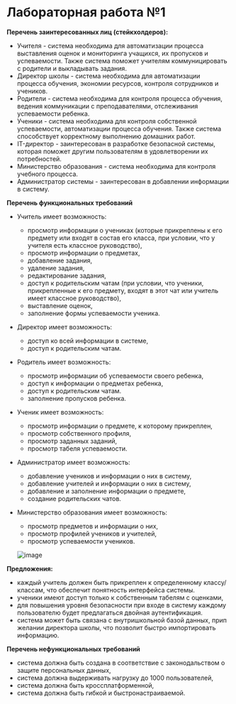 # Лабораторная работа №1  
  **Перечень заинтересованных лиц (стейкхолдеров):**  
* Учителя - система необходима для автоматизации процесса выставления оценок и мониторинга учащихся, их пропусков и успеваемости. Также система поможет учителям коммуницировать с родители и выкладывать задания.  
* Директор школы - система необходима для автоматизации процесса обучения, экономии ресурсов, контроля сотрудников и учеников.   
* Родители - система необходима для контроля процесса обучения, ведения коммуникации с преподавателями, отслеживания успеваемости ребенка.    
* Ученики - система необходима для контроля собственной успеваемости, автоматизации процесса обучения. Также система способствует корректному выполнению домашних работ.  
* IT-директор - заинтересован в разработке безопасной системы, которая поможет другим пользователям в удовлетворении их потребностей.  
* Министерство образования - система необходима для контроля учебного процесса.
* Администратор системы - заинтересован в добавлении информации в систему.  
  
**Перечень функциональных требований**  
* Учитель имеет возможность:
  * просмотр информации о учениках (которые прикреплены к его предмету или входят в состав его класса, при условии, что у учителя есть классное руководство),  
  * просмотр информации о предметах,
  * добавление задания,
  * удаление задания,
  * редактирование задания,
  * доступ к родительским чатам (при условии, что ученики, прикрепленные к его предмету, входят в этот чат или учитель имеет классное руководство),
  * выставление оценок,  
  * заполнение формы успеваемости ученика.  
* Директор имеет возможность:  
  * доступ ко всей информации в системе,   
  * доступ к родительским чатам.  
* Родитель имеет возможность:  
  * просмотр информации об успеваемости своего ребенка,  
  * доступ к информации о предметах ребенка,  
  * доступ к родительским чатам.
  * заполнение пропусков ребенка.  
* Ученик имеет возможность:  
  * просмотр информации о предмете, к которому прикреплен,  
  * просмотр собственного профиля,  
  * просмотр заданных заданий,  
  * просмотр табеля успеваемости.  
* Администратор имеет возможность:  
  * добавление учеников и информации о них  в систему,  
  * добавление учителей и информации о них в систему,  
  * добавление и заполнение информации о предмете,  
  * создание родительских чатов.  
* Министерство образования имеет возможность:  
  * просмотр предметов и информации о них,  
  * просмотр профилей учеников и учителей,  
  * просмотр успеваемости учеников.
 
  ![image](https://github.com/NadyaShevkunova153/Project/assets/151609415/859addb7-ba72-48eb-ac0c-7e0d3be8a8f9)


**Предложения:**  
* каждый учитель должен быть прикреплен к определенному классу/классам, что обеспечит понятность интерфейса системы.  
* ученики имеют доступ только к собственным табелям с оценками,  
* для повышения уровня безопасности при входе в систему каждому пользователю будет предлагаться двойная аутентификация.
* система может быть связана с внутришкольной базой данных, прип желании директора школы, что позволит быстро импортировать информацию.   

**Перечень нефункциональных требований**  
* система должна быть создана в соответствие с законодальством о защите персональных данных,
* система должна выдерживать нагрузку до 1000 пользователей,  
* система должна быть кроссплатформенной,  
* система должна быть гибкой и быстронастраиваемой.


  
